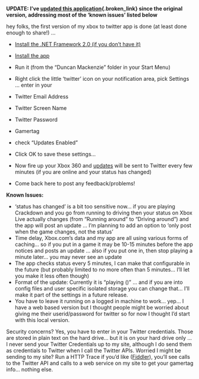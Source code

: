 **UPDATE: I&#8217;ve [updated this application](http://www.duncanmackenzie.net/blog/using-the-xbox-to-twitter-app-please-update-your-client/){.broken_link} since the original version, addressing most of the &#8216;known issues&#8217; listed below**

hey folks, the first version of my xbox to twitter app is done (at least done enough to share!) &#8230; </p> 

  * <a href="http://www.microsoft.com/downloads/details.aspx?familyid=0856eacb-4362-4b0d-8edd-aab15c5e04f5&displaylang=en" target="_blank">Install the .NET Framework 2.0 (if you don&#8217;t have it)</a>
  * <a href="http://www.duncanmackenzie.net/XboxToTwitter/Install/XboxTwitterInstaller.msi" target="_blank" class="broken_link">Install the app</a>
  * Run it (from the &#8220;Duncan Mackenzie&#8221; folder in your Start Menu)
  * Right click the little &#8216;twitter&#8217; icon on your notification area, pick Settings &#8230; enter in your
  * Twitter Email Address
  * Twitter Screen Name
  * Twitter Password
  * Gamertag
  * check &#8220;Updates Enabled&#8221;
  * Click OK to save these settings&#8230; 

  * Now fire up your Xbox 360 and <a href="http://twitter.com/Duncanma/statuses/60427042" target="_blank">updates</a> will be sent to Twitter every few minutes (if you are online and your status has changed)
  * Come back here to post any feedback/problems!

**Known Issues:**

  * &#8216;status has changed&#8217; is a bit too sensitive now&#8230; if you are playing Crackdown and you go from running to driving then your status on Xbox Live actually changes (from &#8220;Running around&#8221; to &#8220;Driving around&#8221;) and the app will post an update &#8230; I&#8217;m planning to add an option to &#8216;only post when the game changes, not the status&#8217;
  * Time delay, Xbox.com&#8217;s data and my app are all using various forms of caching&#8230; so if you put in a game it may be 10-15 minutes before the app notices and posts an update &#8230; also if you put one in, then stop playing a minute later&#8230; you may never see an update
  * The app checks status every 5 minutes, I can make that configurable in the future (but probably limited to no more often than 5 minutes&#8230; I&#8217;ll let you make it less often though)
  * Format of the update: Currently it is &#8220;playing <game title> (<additional info>)&#8221; &#8230; and if you are into config files and user specific isolated storage you can change that&#8230; I&#8217;ll make it part of the settings in a future release.
  * You have to leave it running on a logged in machine to work&#8230; yep&#8230; I have a web based version but I thought people might be worried about giving me their userid/password for twitter so for now I thought I&#8217;d start with this local version.

Security concerns? Yes, you have to enter in your Twitter credentials. Those are stored in plain text on the hard drive&#8230; but it is on your hard drive only &#8230; I never send your Twitter Credentials up to my site, although I do send them as credentials to Twitter when I call the Twitter APIs. Worried I might be sending to my site? Run a HTTP Trace if you&#8217;d like (<a href="http://www.fiddlertool.com/" target="_blank">Fiddler</a>), you&#8217;ll see calls to the Twitter API and calls to a web service on my site to get your gamertag info&#8230; nothing else.